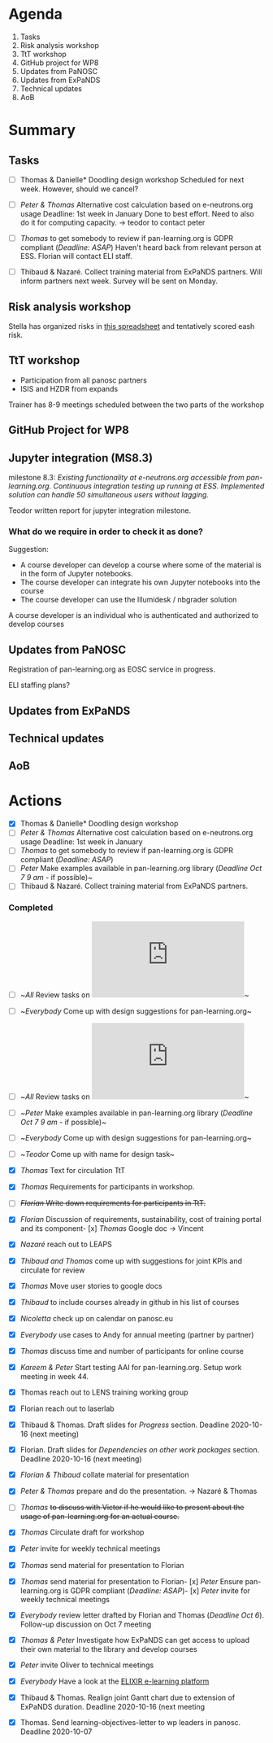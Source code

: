 

# Agenda

1. Tasks
1. Risk analysis workshop
1. TtT workshop
1. GitHub project for WP8
1. Updates from PaNOSC
1. Updates from ExPaNDS
1. Technical updates
1. AoB

# Summary

## Tasks

- [ ] Thomas & Danielle* Doodling design workshop
Scheduled for next week. However, should we cancel?

- [ ] *Peter & Thomas* Alternative cost calculation based on e-neutrons.org usage  Deadline: 1st week in January 
Done to best effort. Need to also do it for computing capacity.  -> teodor to contact peter

- [ ] *Thomas* to get somebody to review if pan-learning.org is GDPR compliant (*Deadline: ASAP*)
Haven't heard back from relevant person at ESS. Florian will contact ELI staff. 

- [ ] Thibaud & Nazaré. Collect training material from ExPaNDS partners. 
Will inform partners next week. Survey will be sent on Monday.


## Risk analysis workshop
Stella has organized risks in [this spreadsheet](https://docs.google.com/spreadsheets/d/1uiPD45n7QO1c1AtH6jfPY_oGyPchwx3JPpVinNlyUQs/edit#gid=502565120) 
and tentatively scored eash risk.


## TtT workshop
- Participation from all panosc partners
- ISIS and HZDR from expands

Trainer has 8-9 meetings scheduled between the two parts of the workshop

## GitHub Project for WP8


## Jupyter integration (MS8.3)

milestone 8.3: 
_Existing functionality at e-neutrons.org accessible from pan-learning.org. Continuous integration testing up running at ESS. Implemented solution can handle 50 simultaneous users without lagging._


Teodor written report for jupyter integration milestone. 


### What do we require in order to check it as done?

Suggestion: 
* A course developer can develop a course where some of the material is in the form of Jupyter notebooks.
* The course developer can integrate his own Jupyter notebooks into the course 
* The course developer can use the Illumidesk / nbgrader solution

A course developer is an individual who is authenticated and authorized to develop courses




## Updates from PaNOSC
Registration of pan-learning.org as EOSC service in progress. 

ELI staffing plans?



## Updates from ExPaNDS



## Technical updates


## AoB


Actions
=======
- [x] Thomas & Danielle* Doodling design workshop
- [ ] *Peter & Thomas* Alternative cost calculation based on e-neutrons.org usage  Deadline: 1st week in January 
- [ ] *Thomas* to get somebody to review if pan-learning.org is GDPR compliant (*Deadline: ASAP*)
- [ ] *Peter* Make examples available in pan-learning.org library (*Deadline Oct 7 9 am* - if possible)~
- [ ] Thibaud & Nazaré. Collect training material from ExPaNDS partners. 

### Completed
- [ ] ~*All* Review tasks on ![mind map](https://github.com/panosc-eu/panosc/blob/master/Work%20Packages/WP8%20User%20Training/MeetingMinutes/snippets/Requirements.pdf)~
- [ ] ~*Everybody* Come up with design suggestions for pan-learning.org~ 
- [ ] ~*All* Review tasks on ![mind map](https://github.com/panosc-eu/panosc/blob/master/Work%20Packages/WP8%20User%20Training/MeetingMinutes/snippets/Requirements.pdf)~
- [ ] ~*Peter* Make examples available in pan-learning.org library (*Deadline Oct 7 9 am* - if possible)~
- [ ] ~*Everybody* Come up with design suggestions for pan-learning.org~
- [ ] ~*Teodor* Come up with name for design task~
- [x] *Thomas* Text for circulation TtT
- [x] *Thomas* Requirements for participants in workshop.
- [ ] ~~*Florian* Write down requirements for participants in TtT.~~
- [x] *Florian* Discussion of requirements, sustainability, cost of training portal and its component- [x] *Thomas* Google doc -> Vincent
- [x] *Nazaré* reach out to LEAPS 
- [x] *Thibaud and Thomas* come up with suggestions for joint KPIs and circulate for review
- [x] *Thomas* Move user stories to google docs
- [x] *Thibaud* to include courses already in github in his list of courses
- [x] *Nicoletta* check up on calendar on panosc.eu
- [x] *Everybody* use cases to Andy for annual meeting (partner by partner)
- [x] *Thomas* discuss time and number of participants for online course
- [x] *Kareem & Peter* Start testing AAI for pan-learning.org. Setup work meeting in week 44.
- [x] Thomas reach out to LENS training working group
- [x] Florian reach out to laserlab
- [x] Thibaud & Thomas. Draft slides for *Progress* section. Deadline 2020-10-16 (next meeting)
- [x] Florian. Draft slides for *Dependencies on other work packages* section. Deadline 2020-10-16 (next meeting)
- [x] *Florian & Thibaud* collate material for presentation
- [x] *Peter & Thomas* prepare and do the presentation. -> Nazaré & Thomas
- [ ] *Thomas* ~~to discuss with Victor if he would like to present about the usage of pan-learning.org for an actual course.~~
- [x] *Thomas* Circulate draft for workshop
- [x] *Peter* invite for weekly technical meetings
- [x] *Thomas* send material for presentation to Florian
- [x] *Thomas* send material for presentation to Florian- [x] *Peter* Ensure pan-learning.org is GDPR compliant (*Deadline: ASAP*)- [x] *Peter* invite for weekly technical meetings
- [x] *Everybody* review letter drafted by Florian and Thomas (*Deadline Oct 6*). Follow-up discussion on Oct 7 meeting
- [x] *Thomas & Peter* Investigate how ExPaNDS can get access to upload their own material to the library and develop courses
- [x] *Peter* invite Oliver to technical meetings
- [x] *Everybody* Have a look at the [ELIXIR e-learning platform](https://elixir.mf.uni-lj.si)
- [x] Thibaud & Thomas. Realign joint Gantt chart due to extension of ExPaNDS duration. Deadline 2020-10-16 (next meeting
- [x] Thomas. Send learning-objectives-letter to wp leaders in panosc. Deadline 2020-10-07




